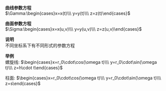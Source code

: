**曲线参数方程**  
$\Gamma:\begin{cases}x=x(t)\\\ y=y(t)\\\ z=z(t)\end{cases}$  
  
**曲面参数方程**  
$\Sigma:\begin{cases}x=x(u,v)\\\ y=y(u,v)\\\ z=z(u,v)\end{cases}$  
  
**说明**  
不同坐标系下有不同形式的参数方程  
  
**举例**  
螺旋线: $\begin{cases}x=r_0\cdot\cos(\omega t)\\\ y=r_0\cdot\sin(\omega t)\\\ z=h\cdot t\end{cases}$  
  
柱面: $\begin{cases}x=r_0\cdot\cos(\omega t)\\\ y=r_0\cdot\sin(\omega t)\\\ z=s\end{cases}$  
